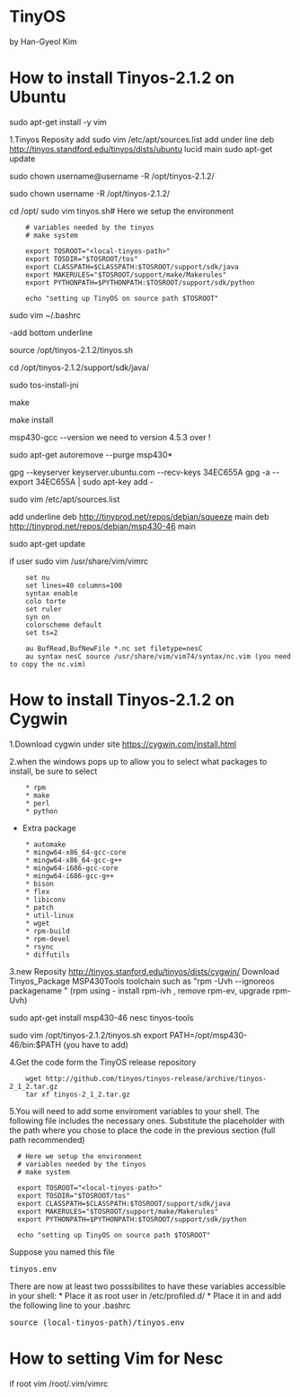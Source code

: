 # TinyOS
by Han-Gyeol Kim


# How to install Tinyos-2.1.2 on Ubuntu 

sudo apt-get install -y vim

1.Tinyos Reposity add
  sudo vim /etc/apt/sources.list 
  add under line
 deb http://tinyos.standford.edu/tinyos/dists/ubuntu lucid main
sudo apt-get update 

sudo chown username@username -R /opt/tinyos-2.1.2/

sudo chown username -R /opt/tinyos-2.1.2/

cd /opt/
sudo vim tinyos.sh# Here we setup the environment

```
    # variables needed by the tinyos 
    # make system

    export TOSROOT="<local-tinyos-path>"
    export TOSDIR="$TOSROOT/tos"
    export CLASSPATH=$CLASSPATH:$TOSROOT/support/sdk/java
    export MAKERULES="$TOSROOT/support/make/Makerules"
    export PYTHONPATH=$PYTHONPATH:$TOSROOT/support/sdk/python

    echo "setting up TinyOS on source path $TOSROOT"
```
sudo vim ~/.bashrc

-add bottom underline 

source /opt/tinyos-2.1.2/tinyos.sh

cd /opt/tinyos-2.1.2/support/sdk/java/

sudo tos-install-jni

make

make install

msp430-gcc --version
we need to version 4.5.3 over !

sudo apt-get autoremove --purge msp430*


gpg --keyserver keyserver.ubuntu.com --recv-keys 34EC655A
gpg -a --export 34EC655A | sudo apt-key add -

sudo vim /etc/apt/sources.list

add underline
deb http://tinyprod.net/repos/debian/squeeze main
deb http://tinyprod.net/repos/debian/msp430-46 main

sudo apt-get update

if user
sudo vim /usr/share/vim/vimrc

```
    set nu
    set lines=40 columns=100
    syntax enable
    colo torte
    set ruler
    syn on
    colorscheme default
    set ts=2
    
    au BufRead,BufNewFile *.nc set filetype=nesC
    au syntax nesC source /usr/share/vim/vim74/syntax/nc.vim (you need to copy the nc.vim)
```
# How to install Tinyos-2.1.2 on Cygwin
1.Download cygwin under site
https://cygwin.com/install.html

2.when the windows pops up to allow you to select what packages to install, be sure to select
```
    * rpm
    * make
    * perl
    * python
```
  * Extra package
``` * autoconf
    * automake
    * mingw64-x86_64-gcc-core 
    * mingw64-x86_64-gcc-g++ 
    * mingw64-i686-gcc-core 
    * mingw64-i686-gcc-g++ 
    * bison 
    * flex 
    * libiconv 
    * patch 
    * util-linux 
    * wget 
    * rpm-build 
    * rpm-devel 
    * rsync 
    * diffutils 
```
3.new Reposity
http://tinyos.stanford.edu/tinyos/dists/cygwin/
    Download Tinyos_Package 
    MSP430Tools
    toolchain
    such as "rpm -Uvh --ignoreos packagename "
    (rpm using - install rpm-ivh , remove rpm-ev, upgrade rpm-Uvh)

sudo apt-get install msp430-46 nesc tinyos-tools

sudo vim /opt/tinyos-2.1.2/tinyos.sh
export PATH=/opt/msp430-46/bin:$PATH (you have to add)

4.Get the code form the TinyOS release repository

```
    wget http://github.com/tinyos/tinyos-release/archive/tinyos-2_1_2.tar.gz
    tar xf tinyos-2_1_2.tar.gz
```

5.You will need to add some enviroment variables to your shell. The following file includes the necessary ones. Substitute the placeholder <local-tinyos-path> with the path where you chose to place the code in the previous section (full path recommended)

```
  # Here we setup the environment
  # variables needed by the tinyos 
  # make system

  export TOSROOT="<local-tinyos-path>"
  export TOSDIR="$TOSROOT/tos"
  export CLASSPATH=$CLASSPATH:$TOSROOT/support/sdk/java
  export MAKERULES="$TOSROOT/support/make/Makerules"
  export PYTHONPATH=$PYTHONPATH:$TOSROOT/support/sdk/python
  
  echo "setting up TinyOS on source path $TOSROOT"
```

Suppose you named this file <pre>tinyos.env</pre> There are now at least two posssibilites to have these variables accessible in your shell:
    * Place it as root user in /etc/profiled.d/
    * Place it in <local-tinyos-path>and add the following line to your .bashrc
    <pre>source (local-tinyos-path)/tinyos.env</pre>
    
    
# How to setting Vim for Nesc
if root
vim /root/.vim/vimrc
